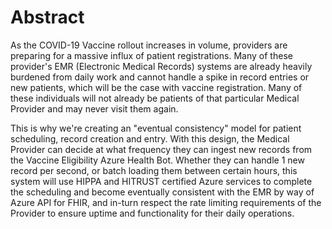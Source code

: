 # Abstract

As the COVID-19 Vaccine rollout increases in volume, providers are preparing for a massive influx of patient registrations. Many of these provider's EMR (Electronic Medical Records) systems are already heavily burdened from daily work and cannot handle a spike in record entries or new patients, which will be the case with vaccine registration. Many of these individuals will not already be patients of that particular Medical Provider and may never visit them again.  


This is why we're creating an "eventual consistency" model for patient scheduling, record creation and entry. With this design, the Medical Provider can decide at what frequency they can ingest new records from the Vaccine Eligibility Azure Health Bot. Whether they can handle 1 new record per second, or batch loading them between certain hours, this system will use HIPPA and HITRUST certified Azure services to complete the scheduling and become eventually consistent with the EMR by way of Azure API for FHIR, and in-turn respect the rate limiting requirements of the Provider to ensure uptime and functionality for their daily operations. 